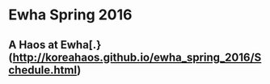 # Ewha Spring 2016

## A Haos at Ewha[.}(http://koreahaos.github.io/ewha_spring_2016/Schedule.html)

